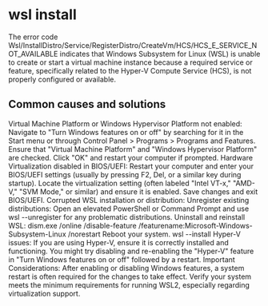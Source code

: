 # wsl install

The error code Wsl/InstallDistro/Service/RegisterDistro/CreateVm/HCS/HCS_E_SERVICE_NOT_AVAILABLE indicates that Windows Subsystem for Linux (WSL) is unable to create or start a virtual machine instance because a required service or feature, specifically related to the Hyper-V Compute Service (HCS), is not properly configured or available.

## Common causes and solutions

Virtual Machine Platform or Windows Hypervisor Platform not enabled:
Navigate to "Turn Windows features on or off" by searching for it in the Start menu or through Control Panel > Programs > Programs and Features.
Ensure that "Virtual Machine Platform" and "Windows Hypervisor Platform" are checked.
Click "OK" and restart your computer if prompted.
Hardware Virtualization disabled in BIOS/UEFI:
Restart your computer and enter your BIOS/UEFI settings (usually by pressing F2, Del, or a similar key during startup).
Locate the virtualization setting (often labeled "Intel VT-x," "AMD-V," "SVM Mode," or similar) and ensure it is enabled.
Save changes and exit BIOS/UEFI.
Corrupted WSL installation or distribution:
Unregister existing distributions: Open an elevated PowerShell or Command Prompt and use wsl --unregister <DistributionName> for any problematic distributions.
Uninstall and reinstall WSL:
dism.exe /online /disable-feature /featurename:Microsoft-Windows-Subsystem-Linux /norestart
Reboot your system.
wsl --install
Hyper-V issues:
If you are using Hyper-V, ensure it is correctly installed and functioning. You might try disabling and re-enabling the "Hyper-V" feature in "Turn Windows features on or off" followed by a restart.
Important Considerations:
After enabling or disabling Windows features, a system restart is often required for the changes to take effect.
Verify your system meets the minimum requirements for running WSL2, especially regarding virtualization support.
